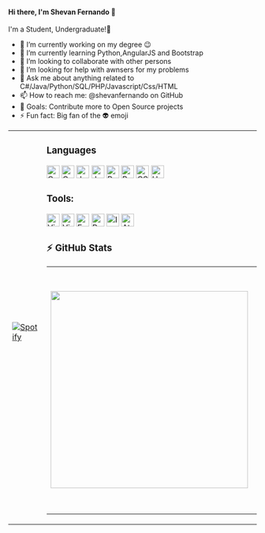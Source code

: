 #### Hi there, I'm Shevan Fernando 👋                        


I'm a Student, Undergraduate!🤣

- 🔭 I’m currently working on my degree 😉
- 🌱 I’m currently learning Python,AngularJS and Bootstrap
- 👯 I’m looking to collaborate with other persons
- 🤔 I’m looking for help with awnsers for my problems
- 💬 Ask me about anything related to C#/Java/Python/SQL/PHP/Javascript/Css/HTML
- 📫 How to reach me: @shevanfernando on GitHub
- 🥅 Goals: Contribute more to Open Source projects
- ⚡ Fun fact: Big fan of the 👽 emoji

<table width="100%"> 
  <tr>
  <td width="50%">
      
&nbsp; <br> [![Spotify](https://novatorem.vercel.app/api/spotify)](https://open.spotify.com/user/omnitenebris)

  </td>
  <td width="50%">

### Languages
<div>
<img alt="C Sharp" width="26px" src="https://img.icons8.com/color/48/000000/c-sharp-logo.png"/>
<img alt="C Plus Plus" width="26px" src="https://img.icons8.com/color/48/000000/c-plus-plus-logo.png"/>
<img alt="Java" width="26px" src="https://img.icons8.com/color/48/000000/java-coffee-cup-logo.png"/>
<img alt="Javascript" width="26px" src="https://img.icons8.com/color/48/000000/javascript.png"/>
<img alt="Python" width="26px" src="https://img.icons8.com/color/48/000000/python.png"/>
<img alt="PHP" width="26px" src="https://img.icons8.com/offices/40/000000/php-logo.png"/>
<img alt="CSS" width="26px" src="https://img.icons8.com/color/48/000000/css3.png"/>
<img alt="HTML" width="26px" src="https://img.icons8.com/color/48/000000/html-5.png"/>
</div>

### Tools:
<div>
<img alt="Visual Studio" width="26px" src="https://img.icons8.com/color/48/000000/visual-studio-2019.png"/>
<img alt="Visual Studio Code" width="26px" src="https://img.icons8.com/fluent/48/000000/visual-studio-code-2019.png"/>
<img alt="Eclipse" width="26px" src="https://img.icons8.com/officexs/40/000000/java-eclipse.png"/>
<img alt="PyCharm" width="26px" src="https://img.icons8.com/color/48/000000/pycharm.png"/>
<img alt="IntelliJ" width="26px" src="https://img.icons8.com/color/48/000000/intellij-idea.png"/>
<img alt="Atom" width="26px" src="https://img.icons8.com/color/48/000000/atom-editor.png"/>
</div>

### :zap: GitHub Stats

<center>
  <table>
    <tr>
        <td><img width="400px" align="left" src="https://github-readme-stats.vercel.app/api/top-langs/?username=shevanfernando" /></td>
        <td><img width="495px" align="left" src="https://github-readme-stats.vercel.app/api?username=shevanfernando"/></td>
    </tr>   
  </table>
</center>
